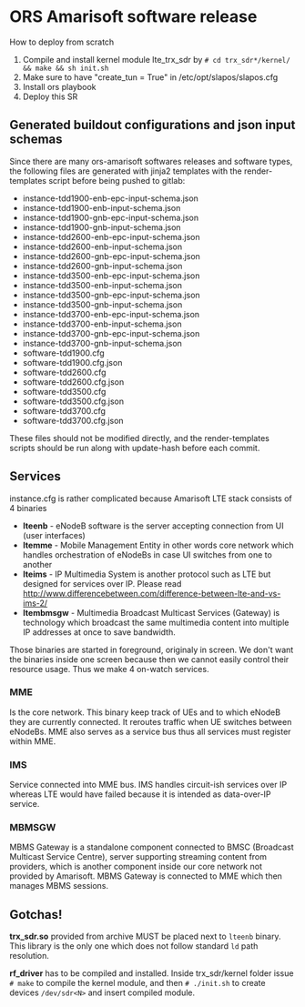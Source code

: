 # ORS Amarisoft software release

How to deploy from scratch

  1. Compile and install kernel module lte_trx_sdr by `# cd trx_sdr*/kernel/ && make && sh init.sh`
  2. Make sure to have "create_tun = True" in /etc/opt/slapos/slapos.cfg
  3. Install ors playbook
  4. Deploy this SR

## Generated buildout configurations and json input schemas

Since there are many ors-amarisoft softwares releases and software types, the following files are
generated with jinja2 templates with the render-templates script before being pushed to gitlab:

 * instance-tdd1900-enb-epc-input-schema.json
 * instance-tdd1900-enb-input-schema.json
 * instance-tdd1900-gnb-epc-input-schema.json
 * instance-tdd1900-gnb-input-schema.json
 * instance-tdd2600-enb-epc-input-schema.json
 * instance-tdd2600-enb-input-schema.json
 * instance-tdd2600-gnb-epc-input-schema.json
 * instance-tdd2600-gnb-input-schema.json
 * instance-tdd3500-enb-epc-input-schema.json
 * instance-tdd3500-enb-input-schema.json
 * instance-tdd3500-gnb-epc-input-schema.json
 * instance-tdd3500-gnb-input-schema.json
 * instance-tdd3700-enb-epc-input-schema.json
 * instance-tdd3700-enb-input-schema.json
 * instance-tdd3700-gnb-epc-input-schema.json
 * instance-tdd3700-gnb-input-schema.json
 * software-tdd1900.cfg
 * software-tdd1900.cfg.json
 * software-tdd2600.cfg
 * software-tdd2600.cfg.json
 * software-tdd3500.cfg
 * software-tdd3500.cfg.json
 * software-tdd3700.cfg
 * software-tdd3700.cfg.json

These files should not be modified directly, and the render-templates scripts should be run along
with update-hash before each commit.

## Services

instance.cfg is rather complicated because Amarisoft LTE stack consists of 4 binaries

 * **lteenb** - eNodeB software is the server accepting connection from UI (user interfaces)
 * **ltemme** - Mobile Management Entity in other words core network which handles orchestration of 
   eNodeBs in case UI switches from one to another
 * **lteims** - IP Multimedia System is another protocol such as LTE but designed for services over 
   IP. Please read http://www.differencebetween.com/difference-between-lte-and-vs-ims-2/
 * **ltembmsgw** - Multimedia Broadcast Multicast Services (Gateway) is technology which broadcast
   the same multimedia content into multiple IP addresses at once to save bandwidth.
 
Those binaries are started in foreground, originaly in screen. We don't want the binaries inside one
screen because then we cannot easily control their resource usage. Thus we make 4 on-watch services.


### MME

Is the core network.  This binary keep track of UEs and to which eNodeB they are currently connected.
It reroutes traffic when UE switches between eNodeBs.
MME also serves as a service bus thus all services must register within MME. 


### IMS

Service connected into MME bus. IMS handles circuit-ish services over IP whereas LTE would have
failed because it is intended as data-over-IP service.


### MBMSGW

MBMS Gateway is a standalone component connected to BMSC (Broadcast Multicast Service Centre), server 
supporting streaming content from providers, which is another component inside our core network not
provided by Amarisoft.
MBMS Gateway is connected to MME which then manages MBMS sessions.

## Gotchas!

**trx_sdr.so** provided from archive MUST be placed next to `lteenb` binary. This library is the
only one which does not follow standard `ld` path resolution.

**rf_driver** has to be compiled and installed. Inside trx_sdr/kernel folder issue `# make` to compile the
kernel module, and then `# ./init.sh` to create devices `/dev/sdr<N>` and insert compiled module.
